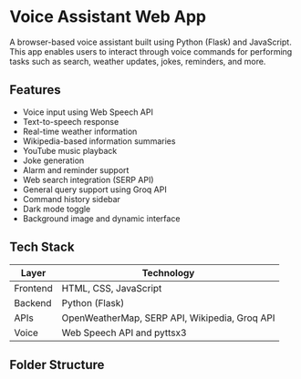 # Voice Assistant Web App

A browser-based voice assistant built using Python (Flask) and JavaScript. This app enables users to interact through voice commands for performing tasks such as search, weather updates, jokes, reminders, and more.

## Features

- Voice input using Web Speech API
- Text-to-speech response
- Real-time weather information
- Wikipedia-based information summaries
- YouTube music playback
- Joke generation
- Alarm and reminder support
- Web search integration (SERP API)
- General query support using Groq API
- Command history sidebar
- Dark mode toggle
- Background image and dynamic interface

## Tech Stack

| Layer       | Technology                         |
|-------------|------------------------------------|
| Frontend    | HTML, CSS, JavaScript              |
| Backend     | Python (Flask)                     |
| APIs        | OpenWeatherMap, SERP API, Wikipedia, Groq API |
| Voice       | Web Speech API and pyttsx3         |

## Folder Structure

